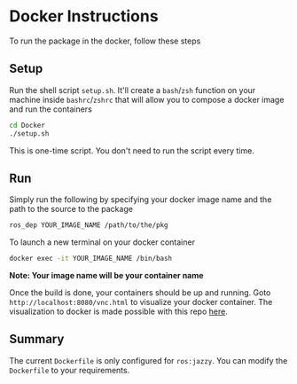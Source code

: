 # Docker Instructions

To run the package in the docker, follow these steps

## Setup

Run the shell script `setup.sh`. It'll create a `bash`/`zsh` function on your machine inside `bashrc`/`zshrc` that will allow you to compose a docker image and run the containers

```bash
cd Docker
./setup.sh
```

This is one-time script. You don't need to run the script every time.

## Run

Simply run the following by specifying your docker image name and the path to the source to the package

```bash
ros_dep YOUR_IMAGE_NAME /path/to/the/pkg
```

To launch a new terminal on your docker container

```bash
docker exec -it YOUR_IMAGE_NAME /bin/bash
```

**Note: Your image name will be your container name**

Once the build is done, your containers should be up and running. Goto `http://localhost:8080/vnc.html` to visualize your docker container. The visualization to docker is made possible with this repo [here](https://github.com/adeeb10abbas/ros2-docker-dev).

## Summary

The current `Dockerfile` is only configured for `ros:jazzy`. You can modify the `Dockerfile` to your requirements.
